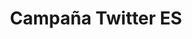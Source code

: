 ---
title: Campaña Twitter ES
permalink: /campana-twitter/
ref: tw-campaign
locale: es
layout: page
inpage_nav: true
seo:
  title: Actúa en twitter
  description: Campaña de incidencia política sobre las identificaciones policiales por perfil étnico.
  keywords: twitter, identificaciones
sections:
  - page-cover
  - intro
  - targets
page-cover:
  template: theme/cover.html
  section_id: page-cover
  heading: Actúa en twitter
  bg_image: /uploads/bannerB.jpg
intro:
  template: tw-campaign/intro.html
  section_id: intro
  heading: ¿Cómo participar en la campaña?
  body: |
    Planteamos una campaña de incidencia política, centrada sobretodo en Twitter, que no terminará hasta que los responsables políticos de las identificaciones policiales por perfil étnico hayan establecido los mecanismos necesarios para prohibir explícitamente y perseguir activamente esta práctica ilegal.

    A continuación veras cuatro listados de cuentas de twitter: instituciones, sociedad civil, personalidades y periodistas. Se trata de una selección de cuentas de personas influyentes que pueden revertir esta situación si se implican un poco.

    1. Sugiere otras cuentas de personas influyentes que conozcas para añadirlas a cualquiera de los listados. Puedes hacerlo utilizando el [formulario de contacto](#formulari-contacte).

    2. Haz click sobre la cuenta que desees y envía un tweet con el HT #paraddepararme y mencionando a esa persona. La intención es interpelarla e invitarla a apoyar la lucha.

    3. Utiliza el HT #paraddepararme para cualquier denuncia pública o información que quieras compartir sobre perfilación étnica.

    4. Difunde esta acción entre tus conocidos e invítalos a participar.

    Si realmente queremos transformar esta injusticia tenemos que implicar a toda la sociedad: intelectuales, artistas, activistas, jueces, abogados, políticos, periodistas, representantes de la sociedad civil... Acabemos de una vez por todas con el uso del perfil étnico, la muestra más básica y cotidiana del racismo institucional.
targets:
  template: tw-campaign/targets.html
  section_id: targets
  heading: Targets
  tweet: |-
    Hoy luchamos para que las identificaciones policiales por perfil étnico sean reconocidas como #RacismoInstitucional y #RacismoPolicial. Esta práctica de identificación a personas no blancas es responsabilidad del estado y de sus instituciones. #PararEsRacista
  groups:
    - group_id: institutions
      name: Instituciones
      icon: /assets/icons/icon-diputats.png
    - group_id: society
      name: Sociedad Civil
      icon: /assets/icons/icon-societat-A.png
    - group_id: celebrities
      name: Personalidades
      icon: /assets/icons/icon-personalitats.png
    - group_id: journalists
      name: Periodistas
      icon: /assets/icons/icon-periodistes.png
---